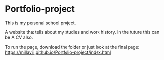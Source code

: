 # Portfolio-project

This is my personal school project. 

A website that tells about my studies and work history.
In the future this can be A CV also.

To run the page, download the folder or just look at the final page: https://millavilj.github.io/Portfolio-project/index.html
